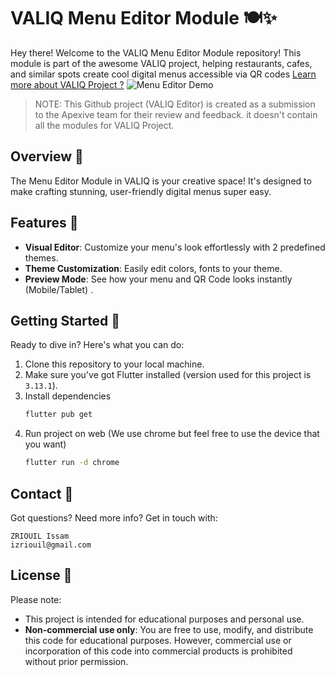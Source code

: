 # VALIQ Menu Editor Module 🍽️✨

Hey there! Welcome to the VALIQ Menu Editor Module repository! This module is part of the awesome VALIQ project, helping restaurants, cafes, and similar spots create cool digital menus accessible via QR codes
[Learn more about VALIQ Project ?](https://valiq-bef3e.web.app/)
![Menu Editor Demo](https://valiq-bef3e.web.app/hero_qrs.png)

> NOTE: This Github project (VALIQ Editor) is created as a submission to the Apexive team for their review and feedback. it doesn't contain all the modules for VALIQ Project.

## Overview 🌟

The Menu Editor Module in VALIQ is your creative space! It's designed to make crafting stunning, user-friendly digital menus super easy.

## Features 🚀

- **Visual Editor**: Customize your menu's look effortlessly with 2 predefined themes.
- **Theme Customization**: Easily edit colors, fonts to your theme.
- **Preview Mode**: See how your menu and QR Code looks instantly (Mobile/Tablet) .

## Getting Started 🏁

Ready to dive in? Here's what you can do:

1. Clone this repository to your local machine.
2. Make sure you've got Flutter installed (version used for this project is `3.13.1`).
3. Install dependencies
   ```bash
   flutter pub get
   ```
4. Run project on web (We use chrome but feel free to use the device that you want)
   ```bash
   flutter run -d chrome
   ```

## Contact 📩

Got questions? Need more info? Get in touch with:

    ZRIOUIL Issam
    izriouil@gmail.com

## License 📜

Please note:

- This project is intended for educational purposes and personal use.
- **Non-commercial use only**: You are free to use, modify, and distribute this code for educational purposes. However, commercial use or incorporation of this code into commercial products is prohibited without prior permission.
